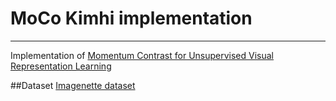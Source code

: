 # MoCo Kimhi implementation
---
Implementation of <a href='https://arxiv.org/pdf/1911.05722.pdf'>Momentum Contrast for Unsupervised Visual Representation Learning</a>

##Dataset
<a href='https://github.com/fastai/imagenette'>Imagenette dataset</a>


